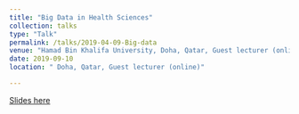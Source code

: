 ```yaml
---
title: "Big Data in Health Sciences"
collection: talks
type: "Talk"
permalink: /talks/2019-04-09-Big-data
venue: "Hamad Bin Khalifa University, Doha, Qatar, Guest lecturer (online)"
date: 2019-09-10
location: " Doha, Qatar, Guest lecturer (online)"

---
```


[Slides here](https://adibzaman.github.io/files/Talk_Qatar_04_09_2019.pptx)